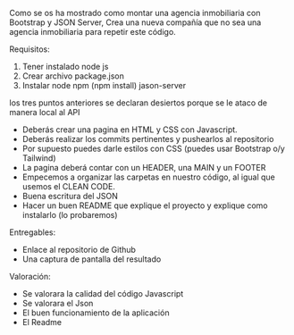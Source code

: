 Como se os ha mostrado como montar una agencia inmobiliaria con Bootstrap y JSON Server, Crea una nueva compañía que no sea una agencia inmobiliaria para repetir este código.

Requisitos:

1. Tener instalado node js
2. Crear archivo package.json
3. Instalar node npm (npm install) jason-server

los tres puntos anteriores se declaran desiertos porque se le ataco de manera local al API

- Deberás crear una pagina en HTML y CSS con Javascript.
- Deberás realizar los commits pertinentes y pushearlos al repositorio
- Por supuesto puedes darle estilos con CSS (puedes usar Bootstrap o/y Tailwind)
- La pagina deberá contar con un HEADER, una MAIN y un FOOTER
- Empecemos a organizar las carpetas en nuestro código, al igual que usemos el CLEAN CODE.
- Buena escritura del JSON
- Hacer un buen README que explique el proyecto y explique como instalarlo (lo probaremos)


Entregables:

- Enlace al repositorio de Github
- Una captura de pantalla del resultado

Valoración:

- Se valorara la calidad del código Javascript
- Se valorara el Json
- El buen funcionamiento de la aplicación
- El Readme
